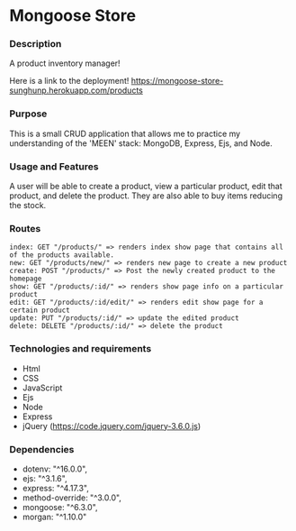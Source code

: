 # Mongoose Store
### Description
A product inventory manager!

Here is a link to the deployment!
https://mongoose-store-sunghunp.herokuapp.com/products

### Purpose
This is a small CRUD application that allows me to practice my understanding of the 'MEEN' stack: MongoDB, Express, Ejs, and Node.

### Usage and Features
A user will be able to create a product, view a particular product, edit that product, and delete the product. 
They are also able to buy items reducing the stock. 

### Routes
`index: GET "/products/" => renders index show page that contains all of the products available.` <br>
`new: GET "/products/new/" => renders new page to create a new product` <br>
`create: POST "/products/" => Post the newly created product to the homepage` <br>
`show: GET "/products/:id/" => renders show page info on a particular product` <br>
`edit: GET "/products/:id/edit/" => renders edit show page for a certain product` <br>
`update: PUT "/products/:id/" => update the edited product` <br>
`delete: DELETE "/products/:id/" => delete the product` <br>

### Technologies and requirements
- Html
- CSS
- JavaScript
- Ejs
- Node
- Express
- jQuery (https://code.jquery.com/jquery-3.6.0.js)

### Dependencies
- dotenv: "^16.0.0",
- ejs: "^3.1.6",
- express: "^4.17.3",
- method-override: "^3.0.0",
- mongoose: "^6.3.0",
- morgan: "^1.10.0"
